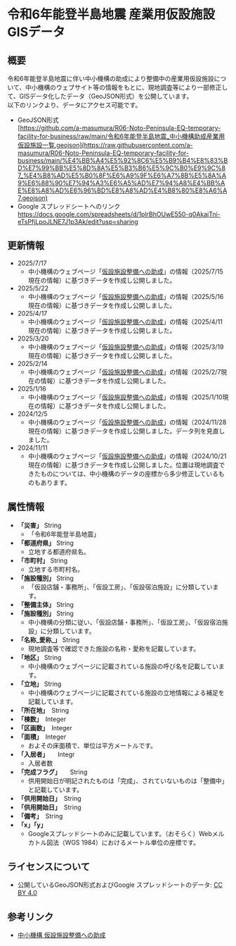 # 令和6年能登半島地震 産業用仮設施設GISデータ
## 概要
令和6年能登半島地震に伴い中小機構の助成により整備中の産業用仮設施設について、中小機構のウェブサイト等の情報をもとに、現地調査等により一部修正して、GISデータ化したデータ（GeoJSON形式）を公開しています。  
以下のリンクより、データにアクセス可能です。
- GeoJSON形式  
[https://github.com/a-masumura/R06-Noto-Peninsula-EQ-temporary-facility-for-business/raw/main/令和6年能登半島地震_中小機構助成産業用仮設施設一覧.geojson](https://raw.githubusercontent.com/a-masumura/R06-Noto-Peninsula-EQ-temporary-facility-for-business/main/%E4%BB%A4%E5%92%8C6%E5%B9%B4%E8%83%BD%E7%99%BB%E5%8D%8A%E5%B3%B6%E5%9C%B0%E9%9C%87_%E4%B8%AD%E5%B0%8F%E6%A9%9F%E6%A7%8B%E5%8A%A9%E6%88%90%E7%94%A3%E6%A5%AD%E7%94%A8%E4%BB%AE%E8%A8%AD%E6%96%BD%E8%A8%AD%E4%B8%80%E8%A6%A7.geojson)
- Google スプレッドシートへのリンク  
https://docs.google.com/spreadsheets/d/1plrBhOUwE550-q0AkajTni-eTsPfjLpoJLNE7J1p3Ak/edit?usp=sharing

## 更新情報
- 2025/7/17
  - 中小機構のウェブページ「[仮設施設整備への助成](https://www.smrj.go.jp/reconstruction/noto_peninsula_20240101/support/temporary/index.html)」の情報（2025/7/15現在の情報）に基づきデータを作成し公開しました。
- 2025/5/22
  - 中小機構のウェブページ「[仮設施設整備への助成](https://www.smrj.go.jp/reconstruction/noto_peninsula_20240101/support/temporary/index.html)」の情報（2025/5/16現在の情報）に基づきデータを作成し公開しました。
- 2025/4/17
  - 中小機構のウェブページ「[仮設施設整備への助成](https://www.smrj.go.jp/reconstruction/noto_peninsula_20240101/support/temporary/index.html)」の情報（2025/4/11現在の情報）に基づきデータを作成し公開しました。
- 2025/3/20
  - 中小機構のウェブページ「[仮設施設整備への助成](https://www.smrj.go.jp/reconstruction/noto_peninsula_20240101/support/temporary/index.html)」の情報（2025/3/19現在の情報）に基づきデータを作成し公開しました。
- 2025/2/14
  - 中小機構のウェブページ「[仮設施設整備への助成](https://www.smrj.go.jp/reconstruction/noto_peninsula_20240101/support/temporary/index.html)」の情報（2025/2/7現在の情報）に基づきデータを作成し公開しました。
- 2025/1/16
  - 中小機構のウェブページ「[仮設施設整備への助成](https://www.smrj.go.jp/reconstruction/noto_peninsula_20240101/support/temporary/index.html)」の情報（2025/1/10現在の情報）に基づきデータを作成し公開しました。
- 2024/12/5
  - 中小機構のウェブページ「[仮設施設整備への助成](https://www.smrj.go.jp/reconstruction/noto_peninsula_20240101/support/temporary/index.html)」の情報（2024/11/28現在の情報）に基づきデータを作成し公開しました。データ列を見直しました。
- 2024/11/11
  - 中小機構のウェブページ「[仮設施設整備への助成](https://www.smrj.go.jp/reconstruction/noto_peninsula_20240101/support/temporary/index.html)」の情報（2024/10/21現在の情報）に基づきデータを作成し公開しました。位置は現地調査できたものについては、中小機構のデータの座標から多少修正しているものもあります。


## 属性情報
- **「災害」**	String
  - 「令和6年能登半島地震」
- **「都道府県」**	String
  - 立地する都道府県名。
- **「市町村」**	String
  - 立地する市町村名。
- **「施設種別」**	String
  - 「仮設店舗・事務所」、「仮設工房」、「仮設宿泊施設」に分類しています。
- **「整備主体」**	String
- **「施設種別」**	String
  - 中小機構の分類に従い、「仮設店舗・事務所」、「仮設工房」、「仮設宿泊施設」に分類しています。
- **「名称_愛称_」**	String
  - 現地調査等で確認できた施設の名称・愛称を記載しています。
- **「地区」**	String
  - 中小機構のウェブページに記載されている施設の呼び名を記載しています。
- **「立地」**	String
  - 中小機構のウェブページに記載されている施設の立地情報による補足を記載しています。
- **「所在地」**　String
- **「棟数」**　Integer
- **「区画数」**　Integer
- **「面積」**　Integer
  - およその床面積で、単位は平方メートルです。
- **「入居者」**　　Integr
  - 入居者数
- **「完成フラグ」**　　String
  - 供用開始日が明記されたものは「完成」、されていないものは「整備中」と記載しています。
- **「供用開始日」**　String
- **「供用開始日」**　String
- **「備考」**　String
- **「x」「y」**
  - Googleスプレッドシートのみに記載しています。（おそらく）Webメルカトル図法（WGS 1984）におけるメートル単位の座標です。

## ライセンスについて  
- 公開しているGeoJSON形式およびGoogle スプレッドシートのデータ: [CC BY 4.0](https://creativecommons.org/licenses/by/4.0/)

## 参考リンク
- [中小機構 仮設施設整備への助成](https://www.smrj.go.jp/reconstruction/noto_peninsula_20240101/support/temporary/index.html)

